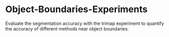 # Object-Boundaries-Experiments
Evaluate the segmentation accuracy with the trimap experiment to quantify the accuracy of different methods near object boundaries.
